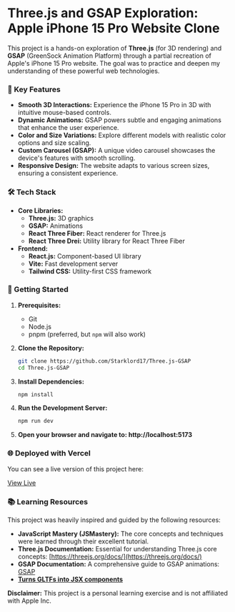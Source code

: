 # Three.js and GSAP Exploration: Apple iPhone 15 Pro Website Clone

This project is a hands-on exploration of **Three.js** (for 3D rendering) and **GSAP** (GreenSock Animation Platform) through a partial recreation of Apple's iPhone 15 Pro website.  The goal was to practice and deepen my understanding of these powerful web technologies.

### 🎯 Key Features

*   **Smooth 3D Interactions:** Experience the iPhone 15 Pro in 3D with intuitive mouse-based controls.
*   **Dynamic Animations:** GSAP powers subtle and engaging animations that enhance the user experience.
*   **Color and Size Variations:** Explore different models with realistic color options and size scaling.
*   **Custom Carousel (GSAP):** A unique video carousel showcases the device's features with smooth scrolling.
*   **Responsive Design:** The website adapts to various screen sizes, ensuring a consistent experience.

### 🛠️ Tech Stack

*   **Core Libraries:**
    *   **Three.js:** 3D graphics
    *   **GSAP:** Animations
    *   **React Three Fiber:** React renderer for Three.js
    *   **React Three Drei:**  Utility library for React Three Fiber 
*   **Frontend:**
    *   **React.js:** Component-based UI library
    *   **Vite:** Fast development server
    *   **Tailwind CSS:** Utility-first CSS framework

### 🚀 Getting Started

1.  **Prerequisites:**
    *   Git
    *   Node.js
    *   pnpm (preferred, but `npm` will also work)

2.  **Clone the Repository:**
    ```bash
    git clone https://github.com/Starklord17/Three.js-GSAP
    cd Three.js-GSAP
    ```

3.  **Install Dependencies:**
    ```bash
    npm install
    ```

4.  **Run the Development Server:**
    ```bash
    npm run dev
    ```
5. **Open your browser and navigate to: http://localhost:5173**

   
### 🌐 Deployed with Vercel
You can see a live version of this project here:

[View Live
](https://three-js-gsap-apple-website.vercel.app//)

### 📚 Learning Resources

This project was heavily inspired and guided by the following resources:

*   **JavaScript Mastery (JSMastery):** The core concepts and techniques were learned through their excellent tutorial.
*   **Three.js Documentation:**  Essential for understanding Three.js core concepts: [https://threejs.org/docs/](https://threejs.org/docs/)
*   **GSAP Documentation:**  A comprehensive guide to GSAP animations: [GSAP](https://gsap.com/docs/v3/)
* [**Turns GLTFs into JSX components**](https://github.com/pmndrs/gltfjsx)

**Disclaimer:** This project is a personal learning exercise and is not affiliated with Apple Inc.
